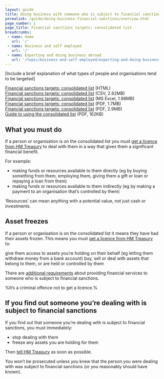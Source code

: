 ```yaml
---
layout: guide
title: Doing business with someone who is subject to financial sanctions
permalink: /guide/doing-business-financial-sanctions/overview.html
page_number: 1
page_title: Financial sanctions targets: consolidated list
breadcrumbs:
 - name: Home
   url: '/'
 - name: Business and self employed
   url: '/'
 - name: Exporting and doing business abroad
   url: '/topic/business-and-self-employed/exporting-and-doing-business-abroad.html'   
---
```

[Include a brief explanation of what types of people and organisations tend to be targeted]

[Financial sanctions targets: consolidated list](http://hmt-sanctions.s3.amazonaws.com/sanctionsconlist.htm) (HTML)  
[Financial sanctions targets: consolidated list](http://hmt-sanctions.s3.amazonaws.com/sanctionsconlist.csv) (CSV, 2.82MB)  
[Financial sanctions targets: consolidated list](http://hmt-sanctions.s3.amazonaws.com/sanctionsconlist.xls) (MS Excel, 1.98MB)  
[Financial sanctions targets: consolidated list](http://hmt-sanctions.s3.amazonaws.com/sanctionsconlist.pdf) (PDF, 1.7MB)  
[Financial sanctions targets: consolidated list](http://hmt-sanctions.s3.amazonaws.com/sanctionsconlist.xls) (PDF, 2.9MB)  
[Guide to using the consolidated list](https://www.gov.uk/government/uploads/system/uploads/attachment_data/file/292095/fin_sanc_consolidated_list_format_guide.pdf) (PDF, 162KB)  

## What you must do

If a person or organisation is on the consolidated list you must [get a licence from HM Treasury](/guide/doing-business-financial-sanctions/apply-licence.html) to deal with them in a way that gives them a significant financial benefit.

For example:

- making funds or resources available to them directly (eg by buying something from them, employing them, giving them a gift or loan or repaying a loan from them)
- making funds or resources available to them indirectly (eg by making a payment to an organisation that’s controlled by them)

‘Resources’ can mean anything with a potential value, not just cash or investments.

## Asset freezes

If a person or organisation is on the consolidated list it means they have had their assets frozen. This means you must [get a licence from HM Treasury](/guide/doing-business-financial-sanctions/apply-licence.html) to:

give them access to assets you’re holding on their behalf (eg letting them withdraw money from a bank account)
buy, sell or deal with assets that belong to them, or are held or controlled by them

There are [additional requirements](/guide/doing-business-financial-sanctions/providing-financial-services.html) about providing financial services to someone who is subject to financial sanctions.

%It’s a criminal offence not to get a licence.%

## If you find out someone you’re dealing with is subject to financial sanctions

If you find out that someone you’re dealing with is subject to financial sanctions, you must immediately:

- stop dealing with them
- freeze any assets you are holding for them

Then [tell HM Treasury](/guide/doing-business-financial-sanctions/get-help.html) as soon as possible.

You won’t be prosecuted unless you knew that the person you were dealing with was subject to financial sanctions (or you reasonably should have known).
